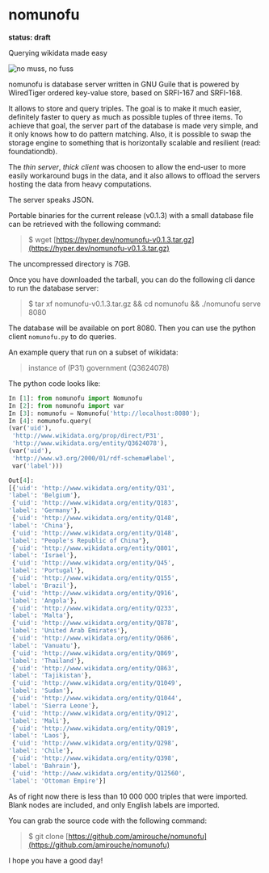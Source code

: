 # nomunofu

**status: draft**

Querying wikidata made easy

![no muss, no fuss](https://raw.githubusercontent.com/amirouche/nomunofu/master/luca-colapinto-I378DhssWqU-unsplash.jpg)

nomunofu is database server written in GNU Guile that is powered by
WiredTiger ordered key-value store, based on SRFI-167 and SRFI-168.

It allows to store and query triples.  The goal is to make it much
easier, definitely faster to query as much as possible tuples of three
items.  To achieve that goal, the server part of the database is made
very simple, and it only knows how to do pattern matching.  Also, it
is possible to swap the storage engine to something that is
horizontally scalable and resilient (read: foundationdb).

The *thin server*, *thick client* was choosen to allow the end-user to
more easily workaround bugs in the data, and it also allows to offload
the servers hosting the data from heavy computations.

The server speaks JSON.

Portable binaries for the current release (v0.1.3) with a small database
file can be retrieved with the following command:

> $ wget [https://hyper.dev/nomunofu-v0.1.3.tar.gz](https://hyper.dev/nomunofu-v0.1.3.tar.gz)

The uncompressed directory is 7GB.

Once you have downloaded the tarball, you can do the following cli
dance to run the database server:

> $ tar xf nomunofu-v0.1.3.tar.gz && cd nomunofu && ./nomunofu serve 8080

The database will be available on port 8080. Then you can use the
python client `nomunofu.py` to do queries.

An example query that run on a subset of wikidata:

> instance of (P31) government (Q3624078)

The python code looks like:

```python
In [1]: from nomunofu import Nomunofu
In [2]: from nomunofu import var
In [3]: nomunofu = Nomunofu('http://localhost:8080');
In [4]: nomunofu.query(
(var('uid'),
 'http://www.wikidata.org/prop/direct/P31',
 'http://www.wikidata.org/entity/Q3624078'),
(var('uid'),
 'http://www.w3.org/2000/01/rdf-schema#label',
 var('label')))

Out[4]:
[{'uid': 'http://www.wikidata.org/entity/Q31',
'label': 'Belgium'},
 {'uid': 'http://www.wikidata.org/entity/Q183',
'label': 'Germany'},
 {'uid': 'http://www.wikidata.org/entity/Q148',
'label': 'China'},
 {'uid': 'http://www.wikidata.org/entity/Q148',
'label': "People's Republic of China"},
 {'uid': 'http://www.wikidata.org/entity/Q801',
'label': 'Israel'},
 {'uid': 'http://www.wikidata.org/entity/Q45',
'label': 'Portugal'},
 {'uid': 'http://www.wikidata.org/entity/Q155',
'label': 'Brazil'},
 {'uid': 'http://www.wikidata.org/entity/Q916',
'label': 'Angola'},
 {'uid': 'http://www.wikidata.org/entity/Q233',
'label': 'Malta'},
 {'uid': 'http://www.wikidata.org/entity/Q878',
'label': 'United Arab Emirates'},
 {'uid': 'http://www.wikidata.org/entity/Q686',
'label': 'Vanuatu'},
 {'uid': 'http://www.wikidata.org/entity/Q869',
'label': 'Thailand'},
 {'uid': 'http://www.wikidata.org/entity/Q863',
'label': 'Tajikistan'},
 {'uid': 'http://www.wikidata.org/entity/Q1049',
'label': 'Sudan'},
 {'uid': 'http://www.wikidata.org/entity/Q1044',
'label': 'Sierra Leone'},
 {'uid': 'http://www.wikidata.org/entity/Q912',
'label': 'Mali'},
 {'uid': 'http://www.wikidata.org/entity/Q819',
'label': 'Laos'},
 {'uid': 'http://www.wikidata.org/entity/Q298',
'label': 'Chile'},
 {'uid': 'http://www.wikidata.org/entity/Q398',
'label': 'Bahrain'},
 {'uid': 'http://www.wikidata.org/entity/Q12560',
'label': 'Ottoman Empire'}]
```

As of right now there is less than 10 000 000 triples that were
imported. Blank nodes are included, and only English labels are
imported.

You can grab the source code with the following command:

> $ git clone [https://github.com/amirouche/nomunofu](https://github.com/amirouche/nomunofu)

I hope you have a good day!
